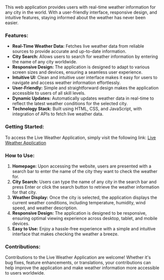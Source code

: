 This web application provides users with real-time weather information for any city in the world. With a user-friendly interface, responsive design, and intuitive features, staying informed about the weather has never been easier.

### Features:

- **Real-Time Weather Data:** Fetches live weather data from reliable sources to provide accurate and up-to-date information.
- **City Search:** Allows users to search for weather information by entering the name of any city worldwide.
- **Responsive Design:** The application is designed to adapt to various screen sizes and devices, ensuring a seamless user experience.
- **Intuitive UI:** Clean and intuitive user interface makes it easy for users to navigate and access weather information effortlessly.
- **User-Friendly:** Simple and straightforward design makes the application accessible to users of all skill levels.
- **Dynamic Updates:** Automatically updates weather data in real-time to reflect the latest weather conditions for the selected city.
- **Technology Stack:** Built using HTML, CSS, and JavaScript, with integration of APIs to fetch live weather data.

### Getting Started:

To access the Live Weather Application, simply visit the following link: [Live Weather Application](https://sauravtonde.github.io/Live-Weather-Application/)

### How to Use:

1. **Homepage:** Upon accessing the website, users are presented with a search bar to enter the name of the city they want to check the weather for.
2. **City Search:** Users can type the name of any city in the search bar and press Enter or click the search button to retrieve the weather information for that city.
3. **Weather Display:** Once the city is selected, the application displays the current weather conditions, including temperature, humidity, wind speed, and weather description.
4. **Responsive Design:** The application is designed to be responsive, ensuring optimal viewing experience across desktop, tablet, and mobile devices.
5. **Easy to Use:** Enjoy a hassle-free experience with a simple and intuitive interface that makes checking the weather a breeze.

### Contributions:

Contributions to the Live Weather Application are welcome! Whether it's bug fixes, feature enhancements, or translations, your contributions can help improve the application and make weather information more accessible to users worldwide.

